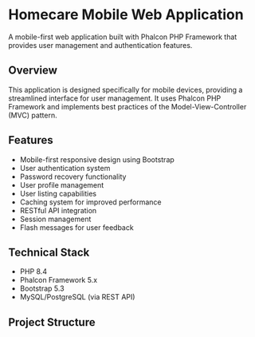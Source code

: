# Homecare Mobile Web Application

A mobile-first web application built with Phalcon PHP Framework that provides user management and authentication features.

## Overview

This application is designed specifically for mobile devices, providing a streamlined interface for user management. It uses Phalcon PHP Framework and implements best practices of the Model-View-Controller (MVC) pattern.

## Features

- Mobile-first responsive design using Bootstrap
- User authentication system
- Password recovery functionality
- User profile management
- User listing capabilities
- Caching system for improved performance
- RESTful API integration
- Session management
- Flash messages for user feedback

## Technical Stack

- PHP 8.4
- Phalcon Framework 5.x
- Bootstrap 5.3
- MySQL/PostgreSQL (via REST API)

## Project Structure 